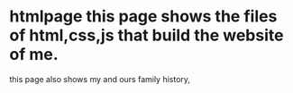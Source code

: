 # htmlpage  this page shows the files of html,css,js that build the website of me.
this page also shows my and ours family history,
